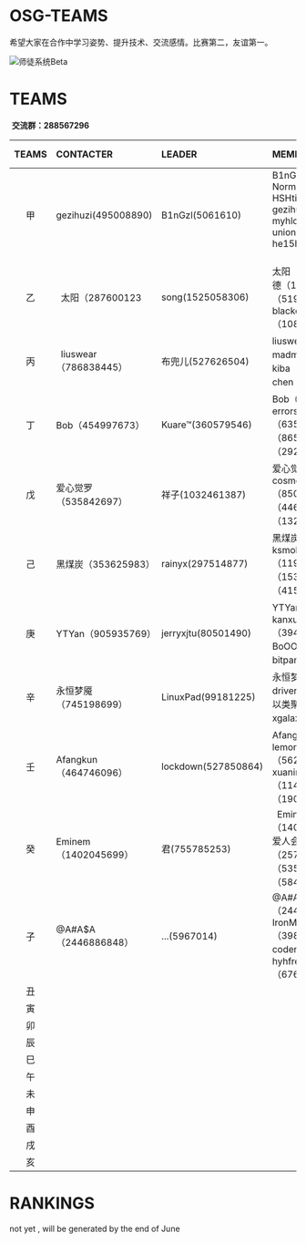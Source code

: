 # OSG-TEAMS
希望大家在合作中学习姿势、提升技术、交流感情。比赛第二，友谊第一。

![师徒系统Beta](pic/teams.jpg)

# TEAMS

  **交流群：288567296**

|TEAMS|CONTACTER|LEADER|MEMBERS|MONTHLY THEME|
|:-:|:-|:-|:-|:-|
|甲| gezihuzi(495008890) | B1nGzl(5061610)|B1nGzl(5061610) Norman(9703797) HSHtime(747423692) gezihuzi(495008890) myhloli(466906969) unionrock(1014564010) he15his(349983741)        |not yet|
|乙|  太阳（287600123  	 |song(1525058306) |太阳（287600123）理查德（11080064）小憨（519668078）blackcore（108017820）|not yet|
|丙|  liuswear（786838445）  	 | 布兜儿(527626504)|liuswear（786838445）madmark（53019917）kiba（562236616）chen（522702548）|not yet|
|丁| Bob（454997673）  	 |Kuare™(360579546)|Bob（454997673）no errors_joyf（635261982）floyd（86540043）srh（292336059）| not yet  |
|戊| 爱心觉罗（535842697）  	 |祥子(1032461387)  |爱心觉罗（535842697）cosmosdzh（85050566）木木山（446489595）龙幽（1323641511）|  not yet |
|己| 黑煤炭（353625983）  	 |rainyx(297514877)  |黑煤炭（353625983）ksmokee（1191185657）MXXIV（153461572）紫枫闲人（4157874）| not yet  |
|庚| YTYan（905935769）  	 |jerryxjtu(80501490) | YTYan（905935769）kanxue_dakang（394960185）BoOOlean（85364953）bitpanda（498984552）| not yet|
|辛| 永恒梦魇（745198699）   	 |LinuxPad(99181225)| 永恒梦魇（745198699） driver（133333331）物以类聚（184251289） xgalaxy（115914178）  | not yet|
|壬|  Afangkun（464746096）  	 |lockdown(527850864) |Afangkun（464746096）lemonZdemon（562902486）xuaninitial（1148141739）西柏坡（190774260）|  not yet |
|癸| Eminem（1402045699）  	 |君(755785253) |   Eminem（1402045699） 别等待爱人会老（2572098592） 3（5352433）mrsim（584900229）       |实验-10.2.1上重打包iOS应用的方法|
|子|@A#A$A（2446886848） |...(5967014)|@A#A$A（2446886848） IronMannnn（398104927）coderma（358625920）hyhfreeman（676019560）|   not yet|
|丑|		||||
|寅|		||||
|卯|		||||
|辰|		||||
|巳|		||||
|午|		||||
|未|		||||
|申|		||||
|酉|		||||
|戌|		||||
|亥|		||||

# RANKINGS

not yet , will be generated by the end of June 
